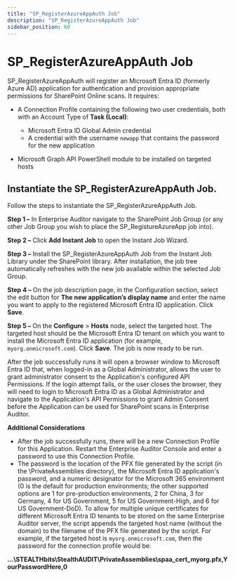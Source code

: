 ```yaml
---
title: "SP_RegisterAzureAppAuth Job"
description: "SP_RegisterAzureAppAuth Job"
sidebar_position: 60
---
```


# SP_RegisterAzureAppAuth Job

SP_RegisterAzureAppAuth will register an Microsoft Entra ID (formerly Azure AD) application for
authentication and provision appropriate permissions for SharePoint Online scans. It requires:

- A Connection Profile containing the following two user credentials, both with an Account Type of
  **Task (Local)**:

    - Microsoft Entra ID Global Admin credential
    - A credential with the username `newapp` that contains the password for the new application

- Microsoft Graph API PowerShell module to be installed on targeted hosts

## Instantiate the SP_RegisterAzureAppAuth Job.

Follow the steps to instantiate the SP_RegisterAzureAppAuth Job.

**Step 1 –** In Enterprise Auditor navigate to the SharePoint Job Group (or any other Job Group you
wish to place the SP_RegistureAzureApp job into).

**Step 2 –** Click **Add Instant Job** to open the Instant Job Wizard.

**Step 3 –** Install the SP_RegisterAzureAppAuth Job from the Instant Job Library under the
SharePoint library. After installation, the job tree automatically refreshes with the new job
available within the selected Job Group.

**Step 4 –** On the job description page, in the Configuration section, select the edit button for
**The new application’s display name** and enter the name you want to apply to the registered
Microsoft Entra ID application. Click **Save**.

**Step 5 –** On the **Configure** > **Hosts** node, select the targeted host. The targeted host
should be the Microsoft Entra ID tenant on which you want to install the Microsoft Entra ID
application (for example, `myorg.onmicrosoft.com`). Click **Save**. The job is now ready to be run.

After the job successfully runs it will open a browser window to Microsoft Entra ID that, when
logged-in as a Global Administrator, allows the user to grant administrator consent to the
Application's configured API Permissions. If the login attempt fails, or the user closes the
browser, they will need to login to Microsoft Entra ID as a Global Administrator and navigate to the
Application's API Permissions to grant Admin Consent before the Application can be used for
SharePoint scans in Enterprise Auditor.

**Additional Considerations**

- After the job successfully runs, there will be a new Connection Profile for this Application.
  Restart the Enterprise Auditor Console and enter a password to use this Connection Profile.
- The password is the location of the PFX file generated by the script (in the \PrivateAssemblies
  directory), the Microsoft Entra ID application's password, and a numeric designator for the
  Microsoft 365 environment (0 is the default for production environments; the other supported
  options are 1 for pre-production environments, 2 for China, 3 for Germany, 4 for US Government, 5
  for US Government-High, and 6 for US Government-DoD). To allow for multiple unique certificates
  for different Microsoft Entra ID tenants to be stored on the same Enterprise Auditor server, the
  script appends the targeted host name (without the domain) to the filename of the PFX file
  generated by the script. For example, if the targeted host is `myorg.onmicrosoft.com`, then the
  password for the connection profile would be:

**...\STEALTHbits\StealthAUDIT\PrivateAssemblies\spaa_cert_myorg.pfx,YourPasswordHere,0**
